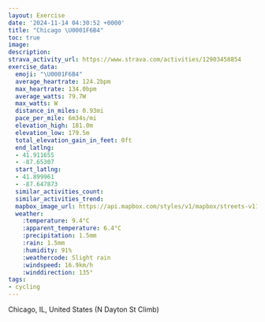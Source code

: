 ```yaml
---
layout: Exercise
date: '2024-11-14 04:30:52 +0000'
title: "Chicago \U0001F6B4"
toc: true
image:
description:
strava_activity_url: https://www.strava.com/activities/12903458854
exercise_data:
  emoji: "\U0001F6B4"
  average_heartrate: 124.2bpm
  max_heartrate: 134.0bpm
  average_watts: 79.7W
  max_watts: W
  distance_in_miles: 0.93mi
  pace_per_mile: 6m34s/mi
  elevation_high: 181.0m
  elevation_low: 179.5m
  total_elevation_gain_in_feet: 0ft
  end_latlng:
  - 41.911655
  - -87.65307
  start_latlng:
  - 41.899961
  - -87.647873
  similar_activities_count:
  similar_activities_trend:
  mapbox_image_url: https://api.mapbox.com/styles/v1/mapbox/streets-v11/static/path-5+787af2-1.0(o%7Bv~Fvv%7DuOqC%40%7BHPqFDMBED%3FFF%5CB%5CDdBIl%40MTiCrBa%40VcCrB%5DTmEjDiAv%40w%40r%40gEfDc%40R_%40AeAH),pin-s-s+e5b22e(-87.64796,41.90152),pin-s-f+89ae00(-87.65310000000002,41.910209999999985)/auto/800x800?access_token=pk.eyJ1Ijoiam9zaGJlY2ttYW4iLCJhIjoiY205eWR2aDd1MWZ6djJrbXc4a3M0bWZleiJ9.XiG9OWkNcZk2QzjJbxLB4A
  weather:
    :temperature: 9.4°C
    :apparent_temperature: 6.4°C
    :precipitation: 1.5mm
    :rain: 1.5mm
    :humidity: 91%
    :weathercode: Slight rain
    :windspeed: 16.9km/h
    :winddirection: 135°
tags:
- cycling
---
```

Chicago, IL, United States (N Dayton St Climb)
